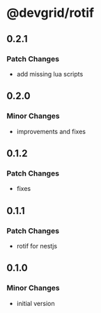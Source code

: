 # @devgrid/rotif

## 0.2.1

### Patch Changes

- add missing lua scripts

## 0.2.0

### Minor Changes

- improvements and fixes

## 0.1.2

### Patch Changes

- fixes

## 0.1.1

### Patch Changes

- rotif for nestjs

## 0.1.0

### Minor Changes

- initial version
